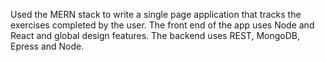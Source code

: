 Used the MERN stack to write a single page application that tracks the exercises completed by the user. The front end of the app uses Node and React and global design features. The backend uses REST, MongoDB, Epress and Node. 